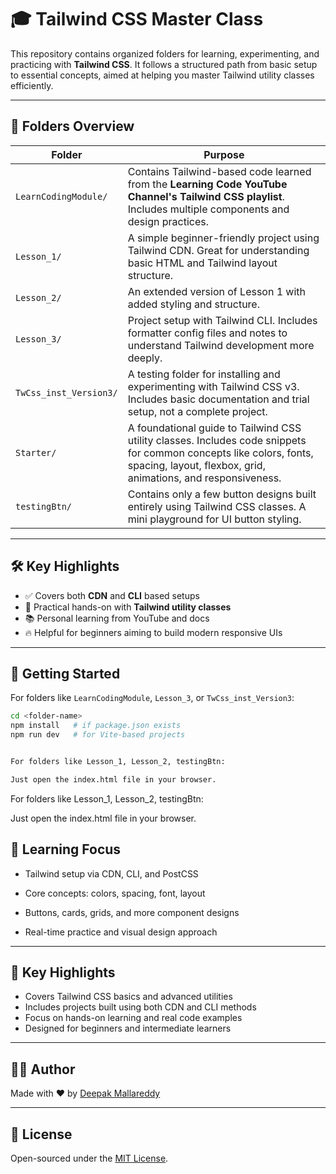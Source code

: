 # 🎓 Tailwind CSS Master Class

This repository contains organized folders for learning, experimenting, and practicing with **Tailwind CSS**. It follows a structured path from basic setup to essential concepts, aimed at helping you master Tailwind utility classes efficiently.

---

## 📁 Folders Overview

| Folder                   | Purpose |
|--------------------------|---------|
| `LearnCodingModule/`     | Contains Tailwind-based code learned from the **Learning Code YouTube Channel's Tailwind CSS playlist**. Includes multiple components and design practices. |
| `Lesson_1/`              | A simple beginner-friendly project using Tailwind CDN. Great for understanding basic HTML and Tailwind layout structure. |
| `Lesson_2/`              | An extended version of Lesson 1 with added styling and structure. |
| `Lesson_3/`              | Project setup with Tailwind CLI. Includes formatter config files and notes to understand Tailwind development more deeply. |
| `TwCss_inst_Version3/`   | A testing folder for installing and experimenting with Tailwind CSS v3. Includes basic documentation and trial setup, not a complete project. |
| `Starter/`               | A foundational guide to Tailwind CSS utility classes. Includes code snippets for common concepts like colors, fonts, spacing, layout, flexbox, grid, animations, and responsiveness. |
| `testingBtn/`            | Contains only a few button designs built entirely using Tailwind CSS classes. A mini playground for UI button styling. |

---

## 🛠️ Key Highlights

- ✅ Covers both **CDN** and **CLI** based setups
- 🎨 Practical hands-on with **Tailwind utility classes**
- 📚 Personal learning from YouTube and docs
- 🔥 Helpful for beginners aiming to build modern responsive UIs

---

## 🚀 Getting Started

For folders like `LearnCodingModule`, `Lesson_3`, or `TwCss_inst_Version3`:

```bash cd <folder-name>
cd <folder-name>
npm install   # if package.json exists
npm run dev   # for Vite-based projects 


For folders like Lesson_1, Lesson_2, testingBtn:

Just open the index.html file in your browser.
```
For folders like Lesson_1, Lesson_2, testingBtn:

Just open the index.html file in your browser.

## 📌 Learning Focus

 - Tailwind setup via CDN, CLI, and PostCSS

 - Core concepts: colors, spacing, font, layout

 - Buttons, cards, grids, and more component designs

 - Real-time practice and visual design approach


---

## 🔑 Key Highlights

- Covers Tailwind CSS basics and advanced utilities
- Includes projects built using both CDN and CLI methods
- Focus on hands-on learning and real code examples
- Designed for beginners and intermediate learners

---

## 🙋‍♂️ Author

Made with ❤️ by [Deepak Mallareddy](https://github.com/Deepak8519M)

---

## 📄 License

Open-sourced under the [MIT License](LICENSE).

